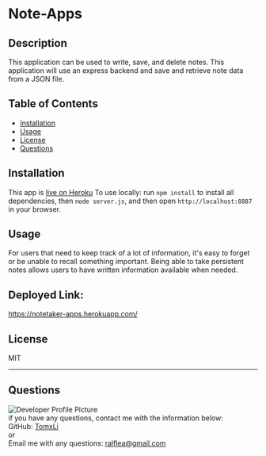 # Note-Apps

## Description 
  This application can be used to write, save, and delete notes. This application will use an express backend and save and retrieve note data from a JSON file.
  ## Table of Contents
  * [Installation](#installation)
  * [Usage](#usage)
  * [License](#license)
  * [Questions](#Questions)
  ## Installation
  This app is [live on Heroku](https://notetaker-apps.herokuapp.com/)
  To use locally: run `npm install` to install all dependencies, then `node server.js`, and then open `http://localhost:8887` in your browser.
  
  ## Usage 
  For users that need to keep track of a lot of information, it's easy to forget or be unable to recall something important. Being able to take persistent notes allows users to have written information available when needed.
  
  ## Deployed Link:
  https://notetaker-apps.herokuapp.com/

  ## License
  MIT
  
  ---
  
  ## Questions
  ![Developer Profile Picture](https://avatars3.githubusercontent.com/u/71794384?v=4)
  <br />
  if you have any questions, contact me with the information below:
  <br />
  GitHub: [TomxLi](https://github.com/TomxLi)<br />
  or<br />
  Email me with any questions: ralflea@gmail.com<br /><br />
  
